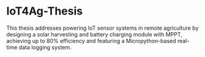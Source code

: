 # IoT4Ag-Thesis
This thesis addresses powering IoT sensor systems in remote agriculture by designing a solar harvesting and battery charging module with MPPT, achieving up to 80% efficiency and featuring a Micropython-based real-time data logging system.
